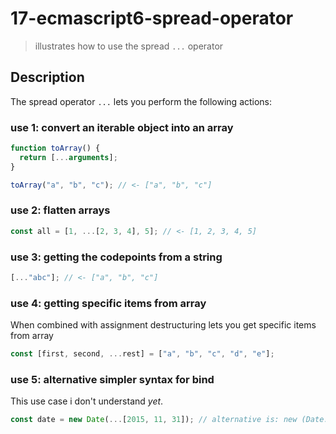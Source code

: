 # 17-ecmascript6-spread-operator
> illustrates how to use the spread `...` operator 

## Description
The spread operator `...` lets you perform the following actions:

### use 1: convert an iterable object into an array
```javascript
function toArray() {
  return [...arguments];
}

toArray("a", "b", "c"); // <- ["a", "b", "c"]
```

### use 2: flatten arrays
```javascript
const all = [1, ...[2, 3, 4], 5]; // <- [1, 2, 3, 4, 5]
```

### use 3: getting the codepoints from a string
```javascript
[..."abc"]; // <- ["a", "b", "c"]
```

### use 4: getting specific items from array
When combined with assignment destructuring lets you get specific items from array
```javascript
const [first, second, ...rest] = ["a", "b", "c", "d", "e"];
```

### use 5: alternative simpler syntax for bind
This use case i don't understand *yet*.
```javascript
const date = new Date(...[2015, 11, 31]); // alternative is: new (Date.bind.apply(Date, [null, 2015, 11, 31]));
```

